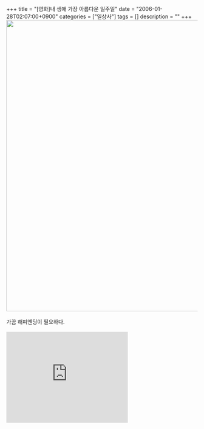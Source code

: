 +++
title = "[영화]내 생애 가장 아름다운 일주일"
date = "2006-01-28T02:07:00+0900"
categories = ["일상사"]
tags = []
description = ""
+++
<span class="copyright_entry" style="display:block;" title="[영화]내 생애 가장 아름다운 일주일@@**@@http://shed.egloos.com/1244153"></span>
<img style="CURSOR: hand" onclick="javascript:self.close();" height="768" src="http://imgmovie.naver.com/mdi/mi/0398/C9818-01.jpg" width="538"> 
<br>
<br>가끔 해피엔딩이 필요하다.
<br>
<br>
<embed src="http://babyoilband.com/egloos/lovelyweek_trailer.wmv" width="320" height="240" type="text/html; charset=iso-8859-1" autostart="0"> 
<!--
       <rdf:RDF xmlns:rdf="http://www.w3.org/1999/02/22-rdf-syntax-ns#"
		    xmlns:dc="http://purl.org/dc/elements/1.1/"
		    xmlns:trackback="http://madskills.com/public/xml/rss/module/trackback/">
       <rdf:Description
	        rdf:about="http://shed.egloos.com/1244153"
	        dc:identifier="http://shed.egloos.com/1244153"
	        dc:title="[영화]내 생애 가장 아름다운 일주일"
	        trackback:ping="http://shed.egloos.com/tb/1244153"/>
       </rdf:RDF>
       -->

<ul></ul>